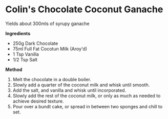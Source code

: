 # Colin's Chocolate Coconut Ganache

Yields about 300mls of syrupy ganache

**Ingredients**

* 250g Dark Chocolate
* 75ml Full Fat Cocotun Milk (Aroy'd)
* 1 Tsp Vanilla
* 1/2 Tsp Salt

**Method**

1. Melt the chocolate in a double boiler.
2. Slowly add a quarter of the coconut milk and whisk until smooth.
3. Add the salt, and vanilla and whisk until incorporated.
4. Slowly add the rest of the coconut milk, or only as much as needed to achieve desired texture.
5. Pour over a bundt cake, or spread in between two sponges and chill to set.

